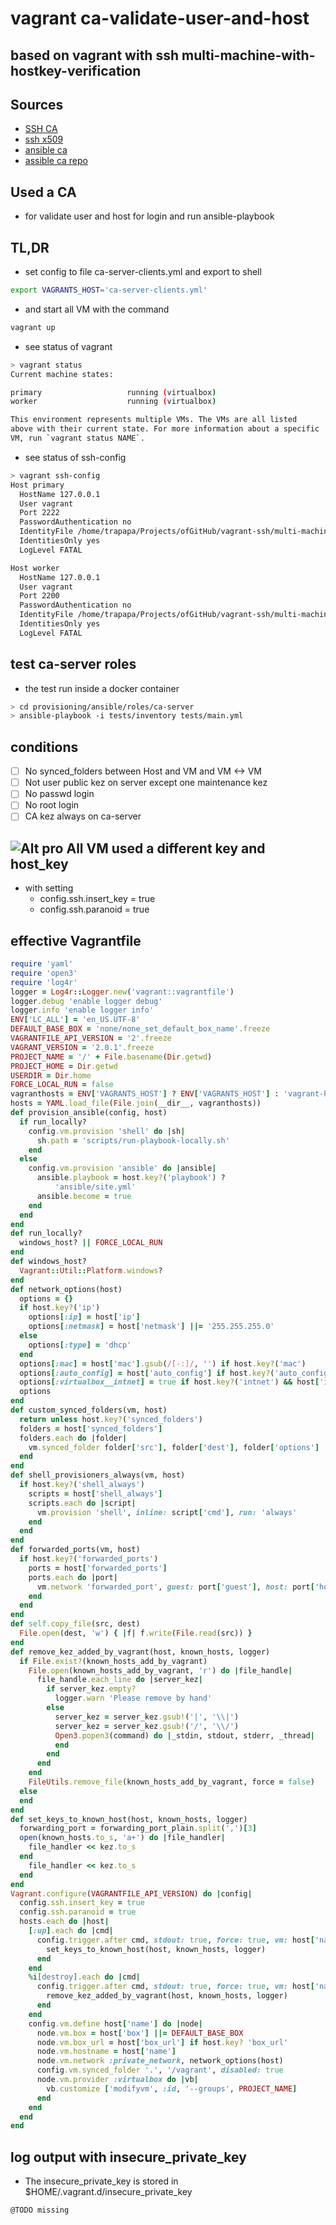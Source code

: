 # vagrant ca-validate-user-and-host

## based on vagrant with ssh multi-machine-with-hostkey-verification

## Sources

 - [SSH CA](https://www.digitalocean.com/community/tutorials/how-to-create-an-ssh-ca-to-validate-hosts-and-clients-with-ubuntu)
- [ssh x509](https://access.redhat.com/documentation/en-us/red_hat_enterprise_linux/6/html/deployment_guide/sec-using_openssh_certificate_authentication#sec-Introduction_to_SSH_Certificates)
- [ansible ca](https://www.tikalk.com/devops/Running-Your-Own-Ansible-Driven-CA/)
- [assible ca repo](https://github.com/shelleg/ansible-role-ca/)

## Used a CA

- for validate user and host for login and run ansible-playbook

## TL,DR

- set config to file ca-server-clients.yml and export to shell

```bash
export VAGRANTS_HOST='ca-server-clients.yml'
```

- and start all VM with the command

```bash
vagrant up
```

- see status of vagrant 

```bash
> vagrant status
Current machine states:

primary                   running (virtualbox)
worker                    running (virtualbox)

This environment represents multiple VMs. The VMs are all listed
above with their current state. For more information about a specific
VM, run `vagrant status NAME`.
```

- see status of ssh-config

```bash
> vagrant ssh-config
Host primary
  HostName 127.0.0.1
  User vagrant
  Port 2222
  PasswordAuthentication no
  IdentityFile /home/trapapa/Projects/ofGitHub/vagrant-ssh/multi-machine-with-hostkey-verification/.vagrant/machines/primary/virtualbox/private_key
  IdentitiesOnly yes
  LogLevel FATAL

Host worker
  HostName 127.0.0.1
  User vagrant
  Port 2200
  PasswordAuthentication no
  IdentityFile /home/trapapa/Projects/ofGitHub/vagrant-ssh/multi-machine-with-hostkey-verification/.vagrant/machines/worker/virtualbox/private_key
  IdentitiesOnly yes
  LogLevel FATAL
```

## test ca-server roles

- the test run inside a docker container

```bash
> cd provisioning/ansible/roles/ca-server
> ansible-playbook -i tests/inventory tests/main.yml
```

## conditions

- [ ] No synced_folders between Host and VM and VM <-> VM
- [ ] Not user public kez on server except one maintenance kez
- [ ] No passwd login
- [ ] No root login
- [ ] CA kez always on ca-server

## ![Alt pro](../signals_words/advantage.svg) All VM used a different key and host_key

- with setting
  - config.ssh.insert_key = true
  - config.ssh.paranoid = true

## effective Vagrantfile

```ruby
require 'yaml'
require 'open3'
require 'log4r'
logger = Log4r::Logger.new('vagrant::vagrantfile')
logger.debug 'enable logger debug'
logger.info 'enable logger info'
ENV['LC_ALL'] = 'en_US.UTF-8'
DEFAULT_BASE_BOX = 'none/none_set_default_box_name'.freeze
VAGRANTFILE_API_VERSION = '2'.freeze
VAGRANT_VERSION = '2.0.1'.freeze
PROJECT_NAME = '/' + File.basename(Dir.getwd)
PROJECT_HOME = Dir.getwd
USERDIR = Dir.home
FORCE_LOCAL_RUN = false
vagranthosts = ENV['VAGRANTS_HOST'] ? ENV['VAGRANTS_HOST'] : 'vagrant-hosts.yml'
hosts = YAML.load_file(File.join(__dir__, vagranthosts))
def provision_ansible(config, host)
  if run_locally?
    config.vm.provision 'shell' do |sh|
      sh.path = 'scripts/run-playbook-locally.sh'
    end
  else
    config.vm.provision 'ansible' do |ansible|
      ansible.playbook = host.key?('playbook') ?
          'ansible/site.yml'
      ansible.become = true
    end
  end
end
def run_locally?
  windows_host? || FORCE_LOCAL_RUN
end
def windows_host?
  Vagrant::Util::Platform.windows?
end
def network_options(host)
  options = {}
  if host.key?('ip')
    options[:ip] = host['ip']
    options[:netmask] = host['netmask'] ||= '255.255.255.0'
  else
    options[:type] = 'dhcp'
  end
  options[:mac] = host['mac'].gsub(/[-:]/, '') if host.key?('mac')
  options[:auto_config] = host['auto_config'] if host.key?('auto_config')
  options[:virtualbox__intnet] = true if host.key?('intnet') && host['intnet']
  options
end
def custom_synced_folders(vm, host)
  return unless host.key?('synced_folders')
  folders = host['synced_folders']
  folders.each do |folder|
    vm.synced_folder folder['src'], folder['dest'], folder['options']
  end
end
def shell_provisioners_always(vm, host)
  if host.key?('shell_always')
    scripts = host['shell_always']
    scripts.each do |script|
      vm.provision 'shell', inline: script['cmd'], run: 'always'
    end
  end
end
def forwarded_ports(vm, host)
  if host.key?('forwarded_ports')
    ports = host['forwarded_ports']
    ports.each do |port|
      vm.network 'forwarded_port', guest: port['guest'], host: port['host']
    end
  end
end
def self.copy_file(src, dest)
  File.open(dest, 'w') { |f| f.write(File.read(src)) }
end
def remove_kez_added_by_vagrant(host, known_hosts, logger)
  if File.exist?(known_hosts_add_by_vagrant)
    File.open(known_hosts_add_by_vagrant, 'r') do |file_handle|
      file_handle.each_line do |server_kez|
        if server_kez.empty?
          logger.warn 'Please remove by hand'
        else
          server_kez = server_kez.gsub!('|', '\\|')
          server_kez = server_kez.gsub!('/', '\\/')
          Open3.popen3(command) do |_stdin, stdout, stderr, _thread|
          end
        end
      end
    end
    FileUtils.remove_file(known_hosts_add_by_vagrant, force = false)
  else
  end
end
def set_keys_to_known_host(host, known_hosts, logger)
  forwarding_port = forwarding_port_plain.split(',')[3]
  open(known_hosts.to_s, 'a+') do |file_handler|
    file_handler << kez.to_s
  end
    file_handler << kez.to_s
  end
end
Vagrant.configure(VAGRANTFILE_API_VERSION) do |config|
  config.ssh.insert_key = true
  config.ssh.paranoid = true
  hosts.each do |host|
    [:up].each do |cmd|
      config.trigger.after cmd, stdout: true, force: true, vm: host['name'] do
        set_keys_to_known_host(host, known_hosts, logger)
      end
    end
    %i[destroy].each do |cmd|
      config.trigger.after cmd, stdout: true, force: true, vm: host['name'] do
        remove_kez_added_by_vagrant(host, known_hosts, logger)
      end
    end
    config.vm.define host['name'] do |node|
      node.vm.box = host['box'] ||= DEFAULT_BASE_BOX
      node.vm.box_url = host['box_url'] if host.key? 'box_url'
      node.vm.hostname = host['name']
      node.vm.network :private_network, network_options(host)
      config.vm.synced_folder '.', '/vagrant', disabled: true
      node.vm.provider :virtualbox do |vb|
        vb.customize ['modifyvm', :id, '--groups', PROJECT_NAME]
      end
    end
  end
end
```

## log output with insecure_private_key

- The insecure_private_key is stored in $HOME/.vagrant.d/insecure_private_key

```bash
@TODO missing
```
